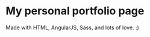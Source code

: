 My personal portfolio page
==========================

Made with HTML, AngularJS, Sass, and lots of love. :)
